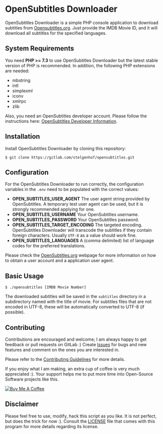 OpenSubtitles Downloader
==========

OpenSubtitles Downloader is a simple PHP console application to download subtitles from [Opensubtitles.org]. Just
provide the IMDB Movie ID, and it will download all subtitles for the specified languages.

System Requirements
-------------------

You need **PHP >= 7.3** to use OpenSubtitles Downloader but the latest stable version of PHP is recommended. In
addition, the following PHP extensions are needed:

- mbstring
- intl
- simplexml
- iconv
- xmlrpc
- zlib

Also, you need an OpenSubtitles developer account. Please follow the instructions
here: [OpenSubtitles Developer Information](https://trac.opensubtitles.org/projects/opensubtitles/wiki/DevReadFirst).

Installation
------------

Install OpenSubtitles Downloader by cloning this repository:

```
$ git clone https://gitlab.com/stelgenhof/opensubtitles.git
```

Configuration
------------

For the OpenSubtitles Downloader to run correctly, the configuration variables in the `.env` need to be populated with
the correct values:

- **OPEN_SUBTITLES_USER_AGENT** The user agent string provided by OpenSubtitles. A temporary test user agent can be
  used, but it is strongly recommended applying for one.
- **OPEN_SUBTITLES_USERNAME** Your OpenSubtitles username.
- **OPEN_SUBTITLES_PASSWORD** Your OpenSubtitles password.
- **OPEN_SUBTITLES_TARGET_ENCODING** The targeted encoding. OpenSubtitles Downloader will transcode the subtitles if
  they contain foreign characters. Usually `UTF-8` as a value should work fine.
- **OPEN_SUBTITLES_LANGUAGES** A (comma delimited) list of language codes for the preferred translations.

Please check the [OpenSubtitles.org] webpage for more information on how to obtain a user account and a application user
agent.

Basic Usage
-----------

```
$ ./opensubtitles [IMDB Movie Number]
```

The downloaded subtitles will be saved in the `subtitles` directory in a subdirectory named with the title of movie. For
subtitles files that are not encoded in UTF-8, these will be automatically converted to UTF-8 (if possible).

## Contributing

Contributions are encouraged and welcome; I am always happy to get feedback or pull requests on GitLab :)
Create [Issues](https://gitlab.com/stelgenhof/opensubtitles/-/issues) for bugs and new features and comment on the ones
you are interested in.

Please refer to the [Contributing Guidelines](CONTRIBUTING) for more details.

If you enjoy what I am making, an extra cup of coffee is very much appreciated :). Your support helps me to put more
time into Open-Source Software projects like this.

<a href="https://www.buymeacoffee.com/sachatelgenhof" target="_blank"><img alt="Buy Me A Coffee" src="https://www.buymeacoffee.com/assets/img/custom_images/orange_img.png" title="Buy Me A Coffee"/></a>


Disclaimer
----------
Please feel free to use, modify, hack this script as you like. It is not perfect, but does the trick for now :). Consult
the [LICENSE](LICENSE) file that comes with this program for more details regarding its license.

[OpenSubtitles.org]: https://www.opensubtitles.org